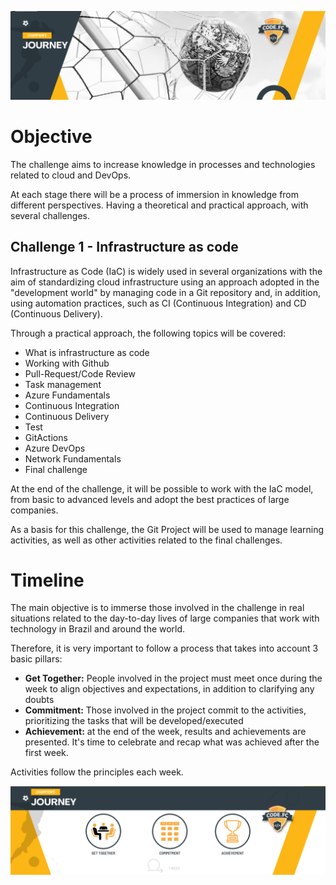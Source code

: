 ![](assets/champion_journey.png)
# Objective
The challenge aims to increase knowledge in processes and technologies related to cloud and DevOps.

At each stage there will be a process of immersion in knowledge from different perspectives. Having a theoretical and practical approach, with several challenges.

## Challenge 1 - Infrastructure as code

Infrastructure as Code (IaC) is widely used in several organizations with the aim of standardizing cloud infrastructure using an approach adopted in the "development world" by managing code in a Git repository and, in addition, using automation practices, such as CI (Continuous Integration) and CD (Continuous Delivery).

Through a practical approach, the following topics will be covered:

- What is infrastructure as code
- Working with Github
- Pull-Request/Code Review
- Task management
- Azure Fundamentals
- Continuous Integration
- Continuous Delivery
- Test
- GitActions
- Azure DevOps
- Network Fundamentals
- Final challenge

At the end of the challenge, it will be possible to work with the IaC model, from basic to advanced levels and adopt the best practices of large companies.

As a basis for this challenge, the Git Project will be used to manage learning activities, as well as other activities related to the final challenges.

# Timeline

The main objective is to immerse those involved in the challenge in real situations related to the day-to-day lives of large companies that work with technology in Brazil and around the world.

Therefore, it is very important to follow a process that takes into account 3 basic pillars:
- **Get Together:** People involved in the project must meet once during the week to align objectives and expectations, in addition to clarifying any doubts
- **Commitment:** Those involved in the project commit to the activities, prioritizing the tasks that will be developed/executed
- **Achievement:** at the end of the week, results and achievements are presented. It's time to celebrate and recap what was achieved after the first week.

Activities follow the principles each week.

![](assets/timeline.png)
